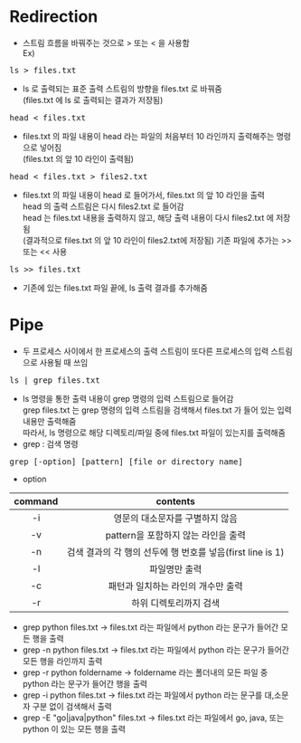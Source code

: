 Redirection
======
+ 스트림 흐름을 바꿔주는 것으로 > 또는 < 을 사용함   
Ex)
<pre>ls > files.txt</pre>
+ ls 로 출력되는 표준 출력 스트림의 방향을 files.txt 로 바꿔줌   
(files.txt 에 ls 로 출력되는 결과가 저장됨)
<pre>head < files.txt</pre>
+ files.txt 의 파일 내용이 head 라는 파일의 처음부터 10 라인까지 출력해주는 명령으로 넣어짐   
(files.txt 의 앞 10 라인이 출력됨)
<pre>head < files.txt > files2.txt</pre>
+ files.txt 의 파일 내용이 head 로 들어가서, files.txt 의 앞 10 라인을 출력   
  head 의 출력 스트림은 다시 files2.txt 로 들어감   
  head 는 files.txt 내용을 출력하지 않고, 해당 출력 내용이 다시 files2.txt 에 저장됨   
  (결과적으로 files.txt 의 앞 10 라인이 files2.txt에 저장됨)
  기존 파일에 추가는 >> 또는 << 사용
<pre>ls >> files.txt</pre>
+ 기존에 있는 files.txt 파일 끝에, ls 출력 결과를 추가해줌


Pipe
=====
+ 두 프로세스 사이에서 한 프로세스의 출력 스트림이 또다른 프로세스의 입력 스트림으로 사용될 때 쓰임
<pre>ls | grep files.txt</pre>
+ ls 명령을 통한 출력 내용이 grep 명령의 입력 스트림으로 들어감   
  grep files.txt 는 grep 명령의 입력 스트림을 검색해서 files.txt 가 들어 있는 입력 내용만 출력해줌   
  따라서, ls 명령으로 해당 디렉토리/파일 중에 files.txt 파일이 있는지를 출력해줌
+ grep : 검색 명령
<pre>grep [-option] [pattern] [file or directory name]</pre>
   
+ option   

|<cecter>command</cecter>|<cecter>contents</cecter>|    
|:-----:|:-----:|    
| <cecter>-i</cecter> | <cecter>영문의 대소문자를 구별하지 않음</cecter> |   
| <cecter>-v</cecter> | <cecter>pattern을 포함하지 않는 라인을 출력</cecter> |    
| <cecter>-n</cecter>| <cecter>검색 결과의 각 행의 선두에 행 번호를 넣음(first line is 1)</cecter> |    
| <cecter>-l</cecter> | <cecter>파일명만 출력</cecter> |    
| <cecter>-c</cecter> | <cecter>패턴과 일치하는 라인의 개수만 출력</cecter> |    
| <cecter>-r</cecter> | <cecter>하위 디렉토리까지 검색</cecter> |

+ grep python files.txt -> files.txt 라는 파일에서 python 라는 문구가 들어간 모든 행을 출력
+ grep -n python files.txt -> files.txt 라는 파일에서 python 라는 문구가 들어간 모든 행을 라인까지 출력
+ grep -r python foldername -> foldername 라는 폴더내의 모든 파일 중 python 라는 문구가 들어간 행을 출력
+ grep -i python files.txt -> files.txt 라는 파일에서 python 라는 문구를 대,소문자 구분 없이 검색해서 출력
+ grep -E "go|java|python" files.txt -> files.txt 라는 파일에서 go, java, 또는 python 이 있는 모든 행을 출력

